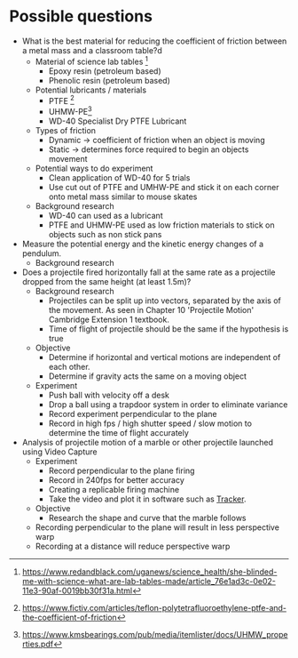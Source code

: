 # Possible questions 
- What is the best material for reducing the coefficient of friction between a metal mass and a classroom table?d
	- Material of science lab tables [^1]
		- Epoxy resin (petroleum based)
		- Phenolic resin (petroleum based)
	- Potential lubricants / materials
		- PTFE [^2]
		- UHMW-PE[^3]
		- WD-40 Specialist Dry PTFE Lubricant 
	- Types of friction
		- Dynamic -> coefficient of friction when an object is moving
		- Static -> determines force required to begin an objects movement
	- Potential ways to do experiment
		- Clean application of WD-40 for 5 trials
		- Use cut out of PTFE and UMHW-PE and stick it on each corner onto metal mass similar to mouse skates
	- Background research
		- WD-40 can used as a lubricant
		- PTFE and UHMW-PE used as low friction materials to stick on objects such as non stick pans
- Measure the potential energy and the kinetic energy changes of a pendulum.
	- Background research
- Does a projectile fired horizontally fall at the same rate as a projectile dropped from the same height (at least 1.5m)? 
	- Background research
		- Projectiles can be split up into vectors, separated by the axis of the movement. As seen in Chapter 10 'Projectile Motion' Cambridge Extension 1 textbook.
		- Time of flight of projectile should be the same if the hypothesis is true
	- Objective
		- Determine if horizontal and vertical motions are independent of each other. 
		- Determine if gravity acts the same on a moving object
	- Experiment
		- Push ball with velocity off a desk
		- Drop a ball using a trapdoor system in order to eliminate variance 
		- Record experiment perpendicular to the plane
		- Record in high fps / high shutter speed / slow motion to determine the time of flight accurately
- Analysis of projectile motion of a marble or other projectile launched using Video Capture
	- Experiment
		- Record perpendicular to the plane firing
		- Record in 240fps for better accuracy
		- Creating a replicable firing machine
		- Take the video and plot it in software such as [Tracker](https://opensourcephysics.github.io/tracker-website/).
	- Objective
		- Research the shape and curve that the marble follows
	- Recording perpendicular to the plane will result in less perspective warp
	- Recording at a distance will reduce perspective warp

[^1]: https://www.redandblack.com/uganews/science_health/she-blinded-me-with-science-what-are-lab-tables-made/article_76e1ad3c-0e02-11e3-90af-0019bb30f31a.html

[^2]: https://www.fictiv.com/articles/teflon-polytetrafluoroethylene-ptfe-and-the-coefficient-of-friction

[^3]: https://www.kmsbearings.com/pub/media/itemlister/docs/UHMW_properties.pdf
